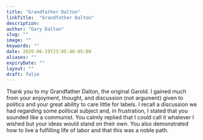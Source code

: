 ```yaml
---
title: "Grandfather Dalton"
linkTitle:  "Grandfather Dalton"
description: 
author: "Gary Dalton"
slug: ""
image: ""
keywords: ""
date: 2020-06-19T23:05:40-05:00
aliases: ""
expiryDate: ""
layout: ""
draft: false
---
```


Thank you to my Grandfather Dalton, the original Garold. I gained much from your enjoyment, thought, and discussion (not argument) given to politics and your great ability to care little for labels. I recall a discussion we had regarding some political subject and, in frustration, I stated that you sounded like a communist. You calmly replied that I could call it whatever I wished but your ideas would stand on their own. You also demonstrated how to live a fulfilling life of labor and that this was a noble path.